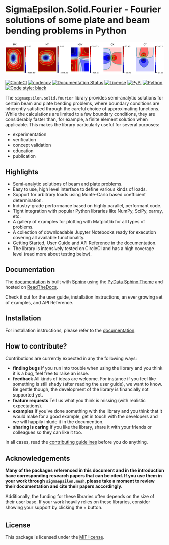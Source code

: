 # **SigmaEpsilon.Solid.Fourier** - Fourier solutions of some plate and beam bending problems in Python

![ ](https://github.com/sigma-epsilon/sigmaepsilon.solid.fourier/blob/main/logo.png?raw=true)

[![CircleCI](https://dl.circleci.com/status-badge/img/gh/sigma-epsilon/sigmaepsilon.solid.fourier/tree/main.svg?style=shield)](https://dl.circleci.com/status-badge/redirect/gh/sigma-epsilon/sigmaepsilon.solid.fourier/tree/main)
[![codecov](https://codecov.io/gh/sigma-epsilon/sigmaepsilon.solid.fourier/graph/badge.svg?token=7JKJ3HHSX3)](https://codecov.io/gh/sigma-epsilon/sigmaepsilon.solid.fourier)
[![Documentation Status](https://readthedocs.org/projects/sigmaepsilonsolidfourier/badge/?version=latest)](https://sigmaepsilonsolidfourier.readthedocs.io/en/latest/?badge=latest)
[![License](https://img.shields.io/badge/License-MIT-yellow.svg)](https://opensource.org/licenses/MIT)
[![PyPI](https://badge.fury.io/py/sigmaepsilon.solid.fourier.svg)](https://pypi.org/project/sigmaepsilon.solid.fourier)
[![Python](https://img.shields.io/badge/python-3.10|3.11|3.12-blue)](https://www.python.org)
[![Code style: black](https://img.shields.io/badge/code%20style-black-000000.svg)](https://github.com/psf/black)

The `sigmaepsilon.solid.fourier` library provides semi-analytic solutions for certain beam and plate bending problems, where boundary conditions are inherently satisfied through the careful choice of approximating functions. While the calculations are limited to a few boundary conditions, they are considerably faster than, for example, a finite element solution when applicable. This makes the library particularly useful for several purposes:

- experimentation
- verification
- concept validation
- education
- publication

## Highlights

- Semi-analytic solutions of beam and plate problems.
- Easy to use, high level interface to define various kinds of loads.
- Support for arbitrary loads using Monte-Carlo based coefficient determination.
- Industry-grade performance based on highly parallel, performant code.
- Tight integration with popular Python libraries like NumPy, SciPy, xarray, etc.
- A gallery of examples for plotting with Matplotlib for all types of problems.
- A collection of downloadable Jupyter Notebooks ready for execution covering all available functionality.
- Getting Started, User Guide and API Reference in the documentation.
- The library is intensively tested on CircleCI and has a high coverage level (read more about testing below).

## Documentation

The [documentation](https://sigmaepsilonsolidfourier.readthedocs.io/en/latest/) is built with [Sphinx](https://www.sphinx-doc.org/en/master/) using the [PyData Sphinx Theme](https://pydata-sphinx-theme.readthedocs.io/en/stable/index.html) and hosted on [ReadTheDocs](https://readthedocs.org/).

Check it out for the user guide, installation instructions, an ever growing set of examples, and API Reference.

## Installation

For installation instructions, please refer to the [documentation](https://sigmaepsilonsolidfourier.readthedocs.io/en/latest/).

## How to contribute?

Contributions are currently expected in any the following ways:

- **finding bugs**
  If you run into trouble when using the library and you think it is a bug, feel free to raise an issue.
- **feedback**
  All kinds of ideas are welcome. For instance if you feel like something is still shady (after reading the user guide), we want to know. Be gentle though, the development of the library is financially not supported yet.
- **feature requests**
  Tell us what you think is missing (with realistic expectations).
- **examples**
  If you've done something with the library and you think that it would make for a good example, get in touch with the developers and we will happily inlude it in the documention.
- **sharing is caring**
  If you like the library, share it with your friends or colleagues so they can like it too.

In all cases, read the [contributing guidelines](CONTRIBUTING.md) before you do anything.

## Acknowledgements

**Many of the packages referenced in this document and in the introduction have corresponding research papers that can be cited. If you use them in your work through `sigmaepsilon.mesh`, please take a moment to review their documentation and cite their papers accordingly.**

Additionally, the funding for these libraries often depends on the size of their user base. If your work heavily relies on these libraries, consider showing your support by clicking the :star: button.

## License

This package is licensed under the [MIT license](LICENSE.txt).
